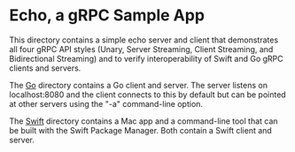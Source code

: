 # Echo, a gRPC Sample App

This directory contains a simple echo server and client
that demonstrates all four gRPC API styles (Unary, Server 
Streaming, Client Streaming, and Bidirectional Streaming) 
and to verify interoperability of Swift and Go gRPC clients
and servers.

The [Go](Go) directory contains a Go client and server. The server
listens on localhost:8080 and the client connects to this by
default but can be pointed at other servers using the "-a" 
command-line option.

The [Swift](Swift) directory contains a Mac app and a command-line tool
that can be built with the Swift Package Manager. Both contain
a Swift client and server. 

